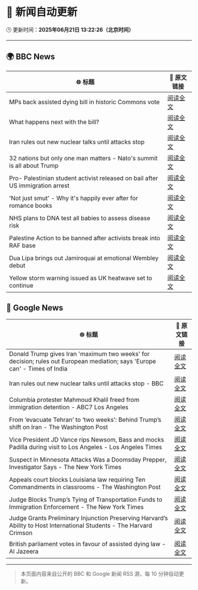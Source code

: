 # 🧠 新闻自动更新

🕒 更新时间：**2025年06月21日 13:22:26（北京时间）**

---

## 🌍 BBC News

| 🌐 标题 | 🔗 原文链接 |
|--------|-------------|
| MPs back assisted dying bill in historic Commons vote | [阅读全文](https://www.bbc.com/news/articles/cgeqj1egxvyo) |
| What happens next with the bill? | [阅读全文](https://www.bbc.com/news/articles/c8rpdxz11d8o) |
| Iran rules out new nuclear talks until attacks stop | [阅读全文](https://www.bbc.com/news/articles/ckg505kl3zpo) |
| 32 nations but only one man matters - Nato's summit is all about Trump | [阅读全文](https://www.bbc.com/news/articles/c93kqnz3pxgo) |
| Pro- Palestinian student activist released on bail after US immigration arrest | [阅读全文](https://www.bbc.com/news/articles/clylv796ekgo) |
| 'Not just smut' - Why it's happily ever after for romance books | [阅读全文](https://www.bbc.com/news/articles/c75r6kq2pdwo) |
| NHS plans to DNA test all babies to assess disease risk | [阅读全文](https://www.bbc.com/news/articles/c1ljg7v0vmpo) |
| Palestine Action to be banned after activists break into RAF base | [阅读全文](https://www.bbc.com/news/articles/cn81g4e0nlyo) |
| Dua Lipa brings out Jamiroquai at emotional Wembley debut | [阅读全文](https://www.bbc.com/news/articles/c98wdj5peyko) |
| Yellow storm warning issued as UK heatwave set to continue | [阅读全文](https://www.bbc.com/news/articles/cg5z78nyglpo) |

## 📰 Google News

| 🌐 标题 | 🔗 原文链接 |
|--------|-------------|
| Donald Trump gives Iran 'maximum two weeks' for decision; rules out European mediation; says 'Europe can' - Times of India | [阅读全文](https://news.google.com/rss/articles/CBMioAJBVV95cUxQOENmUTRtdGgtSHYxSWp2d1F3dEFmd0FvcVFvV2x1Y2Y1VTBITWp0b01sT3ZjSVBKY0txTjZtLVZzSDl1Zk12el9LMExKVGdzVzlqd0hTbFZWdFVUdW1fUEswYmYtcWhWNzdJdFlsd05TWm44bnZDby1wOHhaOUxDZnRubXRMallESXVsLS1WLThJcU1nYzA5NWlvV3Z2LWl6clNmaW0xQjdOdU5aZG5GTGg4YTg5WEcyUWp4UVhIVUZLWFpxa1UtNHVXMndnWm9oYTNDclZJYmJEQ1hkVmhsNHRzazdFT3ROaFlDc1dmMjJnRFhfRWtaNWVyajhsTzlEVXdjcncxQUx0S2x0MlhLYjZneklpd0dTdjBBUThXWEk?oc=5) |
| Iran rules out new nuclear talks until attacks stop - BBC | [阅读全文](https://news.google.com/rss/articles/CBMiWkFVX3lxTE5oYnB3N1pyQzZyMFZZNnZqZHcyR2xBOHFYM2VHbUU0WHJkRkViSmpodXlodDBydmhZTVd1QVAtdHl3WkhKRmxGcmdwUjUtdkVNU2xEWkVjUDdVUdIBX0FVX3lxTE1RZGVDSDVOWHdTWGlPeDVBM1d1cHdESXJ4alBLOXF0WVFHM2xBVGp0ZHp2Q1M2TkpNRWxzd2o4YlY3YXRLaGVpTU0yM1k5NjRleGZTdWpOOGVrVWtRV0Jz?oc=5) |
| Columbia protester Mahmoud Khalil freed from immigration detention - ABC7 Los Angeles | [阅读全文](https://news.google.com/rss/articles/CBMisgFBVV95cUxPbW96YlM5VWQwdEg5c2VRVkJOem9ubWxuVWYxUzBta0V2dXdkNE9VNGtmT2djbDNlNUpHVlBVeXdBT3B5Q281c1RnbWt5WkZ5RUVjTkZtU1ZCZm8wZ1ByUW9IUDJ4OUh1RGM1cGUycXV6YW5ZaWY3eEJ0NldUbDRwbFlsVDBvQ3BKMEtod0kySlI4VTNGU0htVnBERGMyOWppLW42TmFmb0FFWHhOWUdMT2tR?oc=5) |
| From ‘evacuate Tehran’ to ‘two weeks’: Behind Trump’s shift on Iran - The Washington Post | [阅读全文](https://news.google.com/rss/articles/CBMigAFBVV95cUxPQjhjbWhVWkhnTGdrQ0FHbjhPajgtUE02TzNmbl83OENrRFdManJQb0pkZmlsdnVncGxVOTlKMElGU0ZuZlE3X2s3OERtS1hrUkdBNkE2NmpmM0huTTdua3RsZl9qTUpWZ2ZIS2lTc0hPNlBMeUYtQ05jaUJLRXVoSg?oc=5) |
| Vice President JD Vance rips Newsom, Bass and mocks Padilla during visit to Los Angeles - Los Angeles Times | [阅读全文](https://news.google.com/rss/articles/CBMingFBVV95cUxQSXpPa2VGcDFkZmZ1RmhaUzZvTE9ReVBabVdYX0hRMDEwRV9zRTVNd0pvVThZTUh5dG1rLVd6ekZRM3c4N1NaMjBDdUI5ZDF5VmRpRVdnaGxnWEJ1eDBxbFYtYXB2bmpjRnZSSVZybVpJY0lzXzBFQVM5N3FPYmlmbTR2Vl9uSEhLNTBYREtFZGpzbk1BYnBIMHdfblotQQ?oc=5) |
| Suspect in Minnesota Attacks Was a Doomsday Prepper, Investigator Says - The New York Times | [阅读全文](https://news.google.com/rss/articles/CBMiiwFBVV95cUxOM3BzVVFhdExaYzc5dTB1X1ZNM2ZQM255RDg4a1FtVGp0REx0SHhVamlYMHQ1Q2h0ZUZWN2dCMWwyb3M5MHNYMFZiTU9vNGNCU1NUVUpEbUhtVG9GTXVpZzRqMnYxcTRNTXp2NEhuSUlvNG5DczlVZ1o3Q0JmQ2huUUktS2F6OVFBUEcw?oc=5) |
| Appeals court blocks Louisiana law requiring Ten Commandments in classrooms - The Washington Post | [阅读全文](https://news.google.com/rss/articles/CBMilwFBVV95cUxQeFBHZUlIckRNX04wdEJ3a1VzQlBaWmNZNHZiS3NtU0k2aERIVW80cVc1VnlwRWNRXy1GaHZRb1lUdFZpa1JZZExGZlhuSkJQU041V1JaUWc1QUcxWlkzU05PRGlUNnpwNU9kcE14ci1XX0tYT1dxbGZsLTFTMnpUZVNJOGYyT3JiY3ZENXRsMHJMMy1mU0J3?oc=5) |
| Judge Blocks Trump’s Tying of Transportation Funds to Immigration Enforcement - The New York Times | [阅读全文](https://news.google.com/rss/articles/CBMingFBVV95cUxOOE00UkNHNjV1TEprUDEwaXFYRXhXM1Zycmd5SEdFNFFqUFpMNUdsdkdqYlI4d1NHUTF6S1oydWRUZTdLOFJ6TGV3UlZCNlhsZFQ3ZU1CN2FSTVlscnBhR1p4NGdmVFJjNTE1RWEyNkdzV004TmlNRFNYaWpiX0JFanpEMm9URzRiTmE1WTlIY2lQNmw3dGVXV3ZHU0xoZw?oc=5) |
| Judge Grants Preliminary Injunction Preserving Harvard’s Ability to Host International Students - The Harvard Crimson | [阅读全文](https://news.google.com/rss/articles/CBMifkFVX3lxTE5fcWxPYXdkZmU5aVZqZXBSZjJyTDhMZFQ3U2l4cC1tR0d0N3FJc2M3QkpaRklzQzFCbEdNUlhOYkh3WEtFQ0oteDBzOUVqcGVpRlRCWGg4U0ozR2d1RmZuRGNmc3BPVnJBU2M1c0R3OEVSN3Z0X3NaM1Q1VXpzdw?oc=5) |
| British parliament votes in favour of assisted dying law - Al Jazeera | [阅读全文](https://news.google.com/rss/articles/CBMingFBVV95cUxQQXE2Z090akk5MWo2LWVhYTM3UkJlRkNtV3I0TEdIWGctVkNicTZPQzBrbTBXdDE3REY1LUpuR2FMNVlrSDAyNUZJTlNfd0tSRTJYUG14VnpTQldrRjB6c0VBNE1qTlJSeXg1VHp1YUdIOElPSEdrRXN0UUxNZEdNb3planFnR2g3VVJteUdad1NucGVJTnF3dW1nUGFsd9IBowFBVV95cUxORjNPZWRndjBsRS1SZVJlcFR1bmxjOUhHQUltVDQtZzQyZmZQVTFqRGpiNkNiX2pVdmdfbm03R1JGR0E2R1lfSHppRXEyZTI4cjBLUnZHUThDZE5UdWR6NUlqWGtrNHUyWEN1NTZJeTVlVkhBRl80c2hwbmUtVEZMdmxfZ3VzX2tzVkhUWEpPbUVmN001QVd2U1NyZFVpWlJ5Q0xF?oc=5) |

---
> 本页面内容来自公开的 BBC 和 Google 新闻 RSS 源，每 10 分钟自动更新。